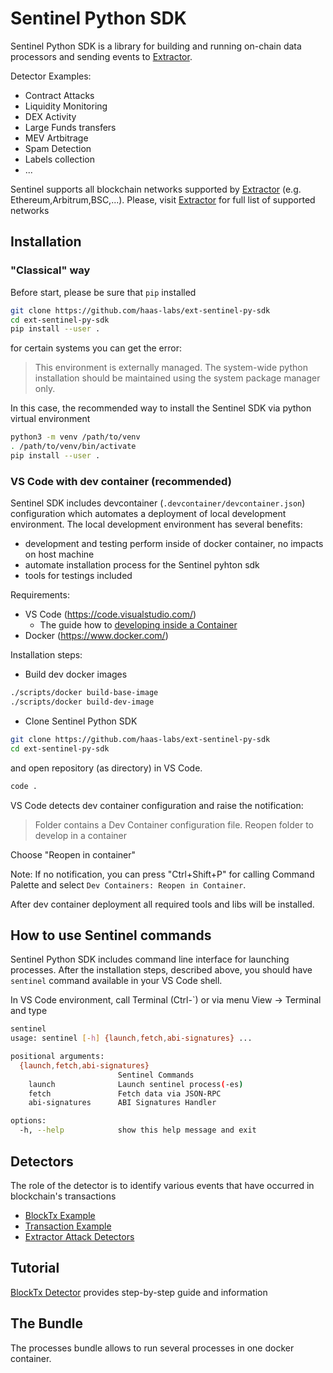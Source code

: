 # Sentinel Python SDK

Sentinel Python SDK is a library for building and running on-chain data processors and sending events to [Extractor](https://extractor.live).

Detector Examples:
- Contract Attacks
- Liquidity Monitoring
- DEX Activity
- Large Funds transfers
- MEV Artbitrage
- Spam Detection
- Labels collection
- ...

Sentinel supports all blockchain networks supported by [Extractor](https://extractor.live) (e.g. Ethereum,Arbitrum,BSC,...). Please, visit [Extractor](https://extractor.live) for full list of supported networks


## Installation

### "Classical" way

Before start, please be sure that `pip` installed
```sh
git clone https://github.com/haas-labs/ext-sentinel-py-sdk
cd ext-sentinel-py-sdk
pip install --user .
```
for certain systems you can get the error:
> This environment is externally managed. The system-wide python installation should be maintained using the system package manager only.

In this case, the recommended way to install the Sentinel SDK via python virtual environment

```sh
python3 -m venv /path/to/venv
. /path/to/venv/bin/activate
pip install --user .
```

### VS Code with dev container (recommended)

Sentinel SDK includes devcontainer (`.devcontainer/devcontainer.json`) configuration which automates a deployment of local development environment. The local development environment has several benefits:
- development and testing perform inside of docker container, no impacts on host machine
- automate installation process for the Sentinel pyhton sdk
- tools for testings included

Requirements:

- VS Code (https://code.visualstudio.com/)
  - The guide how to [developing inside a Container](https://code.visualstudio.com/docs/devcontainers/containers)
- Docker (https://www.docker.com/)

Installation steps:

- Build dev docker images
```sh
./scripts/docker build-base-image
./scripts/docker build-dev-image
```

- Clone Sentinel Python SDK
```sh
git clone https://github.com/haas-labs/ext-sentinel-py-sdk
cd ext-sentinel-py-sdk
```
and open repository (as directory) in VS Code. 
```sh
code .
```
VS Code detects dev container configuration and raise the notification:
> Folder contains a Dev Container configuration file. Reopen folder to develop in a container

Choose "Reopen in container"

Note: If no notification, you can press "Ctrl+Shift+P" for calling Command Palette and select `Dev Containers: Reopen in Container`.

After dev container deployment all required tools and libs will be installed. 

## How to use Sentinel commands

Sentinel Python SDK includes command line interface for launching processes. After the installation steps, described above, you should have `sentinel` command available in your VS Code shell. 

In VS Code environment, call Terminal (Ctrl-`) or via menu View -> Terminal and type
```sh
sentinel 
usage: sentinel [-h] {launch,fetch,abi-signatures} ...

positional arguments:
  {launch,fetch,abi-signatures}
                        Sentinel Commands
    launch              Launch sentinel process(-es)
    fetch               Fetch data via JSON-RPC
    abi-signatures      ABI Signatures Handler

options:
  -h, --help            show this help message and exit
```

## Detectors

The role of the detector is to identify various events that have occurred in blockchain's transactions

- [BlockTx Example](examples/block_tx/README.md)
- [Transaction Example](examples/transaction/README.md)
- [Extractor Attack Detectors](https://github.com/haas-labs/ext-sentinel-detectors-py)


## Tutorial

[BlockTx Detector](examples/block_tx/README.md) provides step-by-step guide and information

## The Bundle

The processes bundle allows to run several processes in one docker container.

